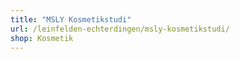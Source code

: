 ```yaml
---
title: "MSLY Kosmetikstudi"
url: /leinfelden-echterdingen/msly-kosmetikstudi/
shop: Kosmetik
---
```

